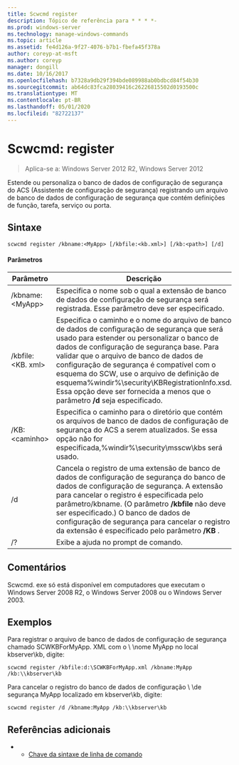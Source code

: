 ```yaml
---
title: Scwcmd register
description: Tópico de referência para * * * *-
ms.prod: windows-server
ms.technology: manage-windows-commands
ms.topic: article
ms.assetid: fe4d126a-9f27-4076-b7b1-fbefa45f378a
author: coreyp-at-msft
ms.author: coreyp
manager: dongill
ms.date: 10/16/2017
ms.openlocfilehash: b7328a9db29f394bde089988ab0bdbcd84f54b30
ms.sourcegitcommit: ab64dc83fca28039416c26226815502d0193500c
ms.translationtype: MT
ms.contentlocale: pt-BR
ms.lasthandoff: 05/01/2020
ms.locfileid: "82722137"
---
```

# <a name="scwcmd-register"></a>Scwcmd: register

> Aplica-se a: Windows Server 2012 R2, Windows Server 2012

Estende ou personaliza o banco de dados de configuração de segurança do ACS (Assistente de configuração de segurança) registrando um arquivo de banco de dados de configuração de segurança que contém definições de função, tarefa, serviço ou porta.

## <a name="syntax"></a>Sintaxe

```
scwcmd register /kbname:<MyApp> [/kbfile:<kb.xml>] [/kb:<path>] [/d]
```

#### <a name="parameters"></a>Parâmetros

|Parâmetro|Descrição|
|---------|-----------|
|/kbname:\<MyApp>|Especifica o nome sob o qual a extensão de banco de dados de configuração de segurança será registrada. Esse parâmetro deve ser especificado.|
|/kbfile:\<KB. xml>|Especifica o caminho e o nome do arquivo de banco de dados de configuração de segurança que será usado para estender ou personalizar o banco de dados de configuração de segurança base. Para validar que o arquivo de banco de dados de configuração de segurança é compatível com o esquema do SCW, use o arquivo de definição de esquema%windir%\security\KBRegistrationInfo.xsd. Essa opção deve ser fornecida a menos que o parâmetro **/d** seja especificado.|
|/KB:\<caminho>|Especifica o caminho para o diretório que contém os arquivos de banco de dados de configuração de segurança do ACS a serem atualizados. Se essa opção não for especificada,%windir%\security\msscw\kbs será usado.|
|/d|Cancela o registro de uma extensão de banco de dados de configuração de segurança do banco de dados de configuração de segurança. A extensão para cancelar o registro é especificada pelo parâmetro/kbname. (O parâmetro **/kbfile** não deve ser especificado.) O banco de dados de configuração de segurança para cancelar o registro da extensão é especificado pelo parâmetro **/KB** .|
|/?|Exibe a ajuda no prompt de comando.|

## <a name="remarks"></a>Comentários

Scwcmd. exe só está disponível em computadores que executam o Windows Server 2008 R2, o Windows Server 2008 ou o Windows Server 2003.

## <a name="examples"></a>Exemplos

Para registrar o arquivo de banco de dados de configuração de segurança chamado SCWKBForMyApp. XML com o \\ \\nome MyApp no local kbserver\kb, digite:
```
scwcmd register /kbfile:d:\SCWKBForMyApp.xml /kbname:MyApp /kb:\\kbserver\kb
```
Para cancelar o registro do banco de dados de configuração \\ \\de segurança MyApp localizado em kbserver\kb, digite:
```
scwcmd register /d /kbname:MyApp /kb:\\kbserver\kb
```

## <a name="additional-references"></a>Referências adicionais

-   - [Chave da sintaxe de linha de comando](command-line-syntax-key.md)